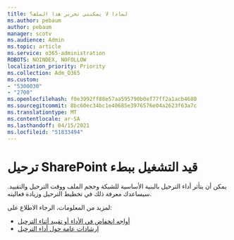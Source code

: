 ```yaml
---
title: لماذا لا يمكنني تحرير هذا الملف؟
ms.author: pebaum
author: pebaum
manager: scotv
ms.audience: Admin
ms.topic: article
ms.service: o365-administration
ROBOTS: NOINDEX, NOFOLLOW
localization_priority: Priority
ms.collection: Adm_O365
ms.custom:
- "5300030"
- "2700"
ms.openlocfilehash: f0e3992ff88e57aa595790b0ef77ff2a1acb4680
ms.sourcegitcommit: 8bc60ec34bc1e40685e3976576e04a2623f63a7c
ms.translationtype: MT
ms.contentlocale: ar-SA
ms.lasthandoff: 04/15/2021
ms.locfileid: "51833494"
---
```

# <a name="sharepoint-migration-is-running-slowly"></a>ترحيل SharePoint قيد التشغيل ببطء

يمكن أن يتأثر أداء الترحيل بالبنية الأساسية للشبكة وحجم الملف ووقت الترحيل والتقييد. سيساعدك معرفة ذلك في تخطيط الترحيل وزيادة فعاليته.

لمزيد من المعلومات، الرجاء الاطلاع على:

- [أواجه انخفاض في الأداء أو تقييد أثناء الترحيل](https://docs.microsoft.com/sharepointmigration/sharepoint-online-and-onedrive-migration-speed#faq-and-troubleshooting)
- [إرشادات عامة حول أداء الترحيل](https://docs.microsoft.com/sharepointmigration/sharepoint-online-and-onedrive-migration-speed)
